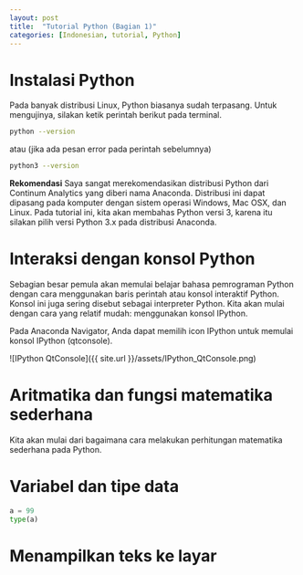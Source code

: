 ```yaml
---
layout: post
title:  "Tutorial Python (Bagian 1)"
categories: [Indonesian, tutorial, Python]
---
```


# Instalasi Python

Pada banyak distribusi Linux, Python biasanya sudah terpasang.
Untuk mengujinya, silakan ketik perintah berikut pada terminal.

```bash
python --version
```

atau (jika ada pesan error pada perintah sebelumnya)

```bash
python3 --version
```

**Rekomendasi** Saya sangat merekomendasikan distribusi Python dari
Continum Analytics yang diberi nama Anaconda.
Distribusi ini dapat dipasang pada komputer dengan sistem operasi
Windows, Mac OSX, dan Linux. Pada tutorial ini, kita akan membahas
Python versi 3, karena itu silakan pilih versi Python 3.x pada distribusi
Anaconda.

# Interaksi dengan konsol Python

Sebagian besar pemula akan memulai belajar bahasa pemrograman Python dengan
cara menggunakan baris perintah atau konsol interaktif Python. Konsol ini
juga sering disebut sebagai interpreter Python. Kita akan mulai dengan
cara yang relatif mudah: menggunakan konsol IPython.

Pada Anaconda Navigator, Anda dapat memilih icon IPython untuk memulai konsol
IPython (qtconsole).

![IPython QtConsole]({{ site.url }}/assets/IPython_QtConsole.png)

# Aritmatika dan fungsi matematika sederhana

Kita akan mulai dari bagaimana cara melakukan perhitungan matematika
sederhana pada Python.

# Variabel dan tipe data

```python
a = 99
type(a)
```

# Menampilkan teks ke layar

```python
```